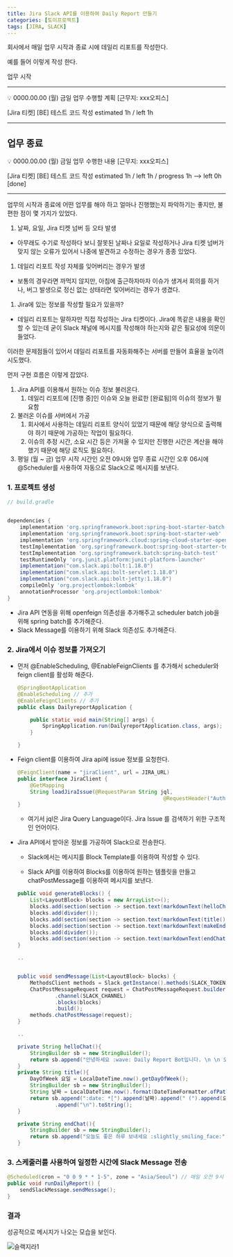 ```yaml
---
title: Jira Slack API를 이용하여 Daily Report 만들기
categories: [토이프로젝트]
tags: [JIRA, SLACK]
---
```


회사에서 매일 업무 시작과 종료 시에 데일리 리포트를 작성한다.

예를 들어 이렇게 작성 한다.

업무 시작

------
💡 0000.00.00 (월) 금일 업무 수행할 계획 [근무지: xxx오피스]

[Jira 티켓] [BE] 테스트 코드 작성 estimated 1h / left 1h

---


업무 종료 
---

💡 0000.00.00 (월) 금일 업무 수행한 내용 [근무지: xxx오피스]

[Jira 티켓] [BE] 테스트 코드 작성 estimated 1h / left 1h / progress 1h --> left 0h [done]

---

업무의 시작과 종료에 어떤 업무를 해야 하고 얼마나 진행했는지 파악하기는 좋지만, 불편한 점이 몇 가지가 있었다.

1. 날짜, 요일, Jira 티켓 넘버 등 오타 발생
- 아무래도 수기로 작성하다 보니 잘못된 날짜나 요일로 작성하거나 Jira 티켓 넘버가 맞지 않는 오류가 있어서 나중에 발견하고 수정하는 경우가 종종 있었다.
1. 데일리 리포트 작성 자체를 잊어버리는 경우가 발생
- 보통의 경우라면 까먹지 않지만, 아침에 출근하자마자 이슈가 생겨서 회의를 하거나, 버그 발생으로 정신 없는 상태라면 잊어버리는 경우가 생겼다.
1. Jira에 있는 정보를 작성할 필요가 있을까?
- 데일리 리포트는 말하자만 직접 작성하는 Jira 티켓이다. Jira에 똑같은 내용을 확인할 수 있는데 굳이 Slack 채널에 메시지를 작성해야 하는지와 같은 필요성에 의문이 들었다.

이러한 문제점들이 있어서 데일리 리포트를 자동화해주는 서버를 만들어 효율을 높이려 시도했다. 

먼저 구현 흐름은 이렇게 잡았다.

1. Jira API를 이용해서 원하는 이슈 정보 불러온다.
    1. 데일리 리포트에 [진행 중]인 이슈와 오늘 완료한 [완료됨]의 이슈의 정보가 필요함
2. 불러온 이슈를 서버에서 가공
    1. 회사에서 사용하는 데일리 리포트 양식이 있었기 때문에 해당 양식으로 출력해야 하기 때문에 가공하는 작업이 필요하다.
    2. 이슈의 추정 시간, 소요 시간 등은 가져올 수 있지만 진행한 시간은 계산을 해야 했기 때문에 해당 로직도 필요하다.
3. 평일 (월 ~ 금) 업무 시작 시간인 오전 09시와 업무 종료 시간인 오후 06시에 @Scheduler를 사용하여 자동으로 Slack으로 메시지를 보낸다. 

### 1. 프로젝트 생성

```groovy
// build.gradle


dependencies {
	implementation 'org.springframework.boot:spring-boot-starter-batch'
	implementation 'org.springframework.boot:spring-boot-starter-web'
	implementation 'org.springframework.cloud:spring-cloud-starter-openfeign'
	testImplementation 'org.springframework.boot:spring-boot-starter-test'
	testImplementation 'org.springframework.batch:spring-batch-test'
	testRuntimeOnly 'org.junit.platform:junit-platform-launcher'
	implementation("com.slack.api:bolt:1.18.0")
	implementation("com.slack.api:bolt-servlet:1.18.0")
	implementation("com.slack.api:bolt-jetty:1.18.0")
	compileOnly 'org.projectlombok:lombok'
	annotationProcessor 'org.projectlombok:lombok'
}

```

- Jira API 연동을 위해 openfeign 의존성을 추가해주고 scheduler batch job을 위해 spring batch를 추가해준다.
- Slack Message를 이용하기 위해 Slack 의존성도 추가해준다.

### 2. Jira에서 이슈 정보를 가져오기

- 먼저 @EnableScheduling, @EnableFeignClients 를 추가해서 scheduler와 feign client를 활성화 해준다.
    
    ```java
    @SpringBootApplication
    @EnableScheduling // 추가 
    @EnableFeignClients // 추가 
    public class DailyreportApplication {
    
    	public static void main(String[] args) {
    		SpringApplication.run(DailyreportApplication.class, args);
    	}
    
    }
    ```
    
- Feign client를 이용하여 Jira api에 issue 정보를 요청한다.
    
    ```java
    @FeignClient(name = "jiraClient", url = JIRA_URL)
    public interface JiraClient {
        @GetMapping
        String loadJiraIssue(@RequestParam String jql,
    											   @RequestHeader("Authorization") String token);
    }
    ```
    
    - 여기서 jql은 Jira Query Language이다.  Jira Issue 를 검색하기 위한 구조적인 언어이다.
- Jira API에서 받아온 정보를 가공하여 Slack으로 전송한다.
    - Slack에서는 메시지를 Block Template를 이용하여 작성할 수 있다.
        
        [](https://app.slack.com/block-kit-builder)
        
    - Slack API를 이용하여 Blocks를 이용하여 원하는 템플릿을 만들고 chatPostMessage를 이용하여 메시지를 보낸다.
    
    ```java
    public void generateBlocks() {
        List<LayoutBlock> blocks = new ArrayList<>();
        blocks.add(section(section -> section.text(markdownText(helloChat()))));
        blocks.add(divider());
        blocks.add(section(section -> section.text(markdownText(title()))));
        blocks.add(section(section -> section.text(markdownText(makeEndMessage(issueDto)))));
        blocks.add(divider());
        blocks.add(section(section -> section.text(markdownText(endChat()))));
    }
    
    ..
    
    
    public void sendMessage(List<LayoutBlock> blocks) {
        MethodsClient methods = Slack.getInstance().methods(SLACK_TOKEN);
        ChatPostMessageRequest request = ChatPostMessageRequest.builder()
                .channel(SLACK_CHANNEL)
                .blocks(blocks)
                .build();
        methods.chatPostMessage(request);
    }
    
    ..
    
    private String helloChat(){
        StringBuilder sb = new StringBuilder();
        return sb.append("안녕하세요 :wave: Daily Report Bot입니다. \n \n 오늘 진행할 업무 내용 공유드립니다. \n").toString();
    }
    private String title(){
        DayOfWeek 요일 = LocalDateTime.now().getDayOfWeek();
        StringBuilder sb = new StringBuilder();
        String 날짜 = LocalDateTime.now().format(DateTimeFormatter.ofPattern("yyyy.MM.dd"));
        return sb.append(":date: *[").append(날짜).append(" (").append(요일).append(") 업무 진행할 계획 - 근무 : 00오피스]*")
                .append("\n").toString();
    }
    
    private String endChat(){
        StringBuilder sb = new StringBuilder();
        return sb.append("오늘도 좋은 하루 보내세요 :slightly_smiling_face:").toString();
    }
    ```
    

### 3. 스케줄러를 사용하여 일정한 시간에 Slack Message 전송

```java
@Scheduled(cron = "0 0 9 * * 1-5", zone = "Asia/Seoul") // 매일 오전 9시 실행
public void runDailyReport() {
    sendSlackMessage.sendMessage();	
}
```

### 결과

성공적으로 메시지가 나오는 모습을 보인다.

![슬랙지라1](/assets/img/docimg/슬랙지라1.png)